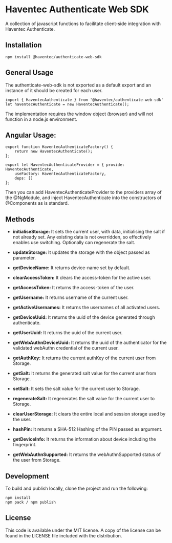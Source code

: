

# Haventec Authenticate Web SDK

A collection of javascript functions to facilitate client-side integration with Haventec Authenticate.

## Installation

`npm install @haventec/authenticate-web-sdk`

## General Usage

The authenticate-web-sdk is not exported as a default export and an instance of it should be created for each user.
```
import { HaventecAuthenticate } from '@haventec/authenticate-web-sdk' 
let haventecAuthenticate = new HaventecAuthenticate();
```
The implementation requires the window object (browser) and will not function in a node.js environment. 

## Angular Usage:

```
export function HaventecAuthenticateFactory() {
    return new HaventecAuthenticate();
};

export let HaventecAuthenticateProvider = { provide: HaventecAuthenticate,
    useFactory: HaventecAuthenticateFactory,
    deps: []
};
```

Then you can add HaventecAuthenticateProvider to the providers array of the @NgModule, and inject HaventecAuthenticate into the constructors of @Components as is standard.

## Methods 


* **initialiseStorage:** It sets the current user, with data, initialising the salt if not already set. Any existing data is not overridden, so effectively enables use switching. Optionally can regenerate the salt.
* **updateStorage:** It updates the storage with the object passed as parameter.

* **getDeviceName:** It returns device-name set by default.

* **clearAccessToken:** It clears the access-token for the active user.
* **getAccessToken:** It returns the access-token of the user.

* **getUsername:** It returns username of the current user.
* **getActiveUsernames:** It returns the usernames of all activated users.

* **getDeviceUuid:** It returns the uuid of the device generated through authenticate.
* **getUserUuid:** It returns the uuid of the current user.
* **getWebAuthnDeviceUuid:** It returns the uuid of the authenticator for the validated webAuthn credential of the current user.

* **getAuthKey:** It returns the current authKey of the current user from Storage.
* **getSalt:** It returns the generated salt value for the current user from Storage.
* **setSalt:** It sets the salt value for the current user to Storage.
* **regenerateSalt:** It regenerates the salt value for the current user to Storage.

* **clearUserStorage:** It clears the entire local and session storage used by the user.
* **hashPin:** It returns a SHA-512 Hashing of the PIN passed as argument.
* **getDeviceInfo:** It returns the information about device including the fingerprint.
* **getWebAuthnSupported:** It returns the webAuthnSupported status of the user from Storage.


## Development

 To build and publish locally, clone the project and run the following: 
 ```
 npm install
 npm pack / npm publish
  ```

## License

This code is available under the MIT license. A copy of the license can be found in the LICENSE file included with the distribution.

